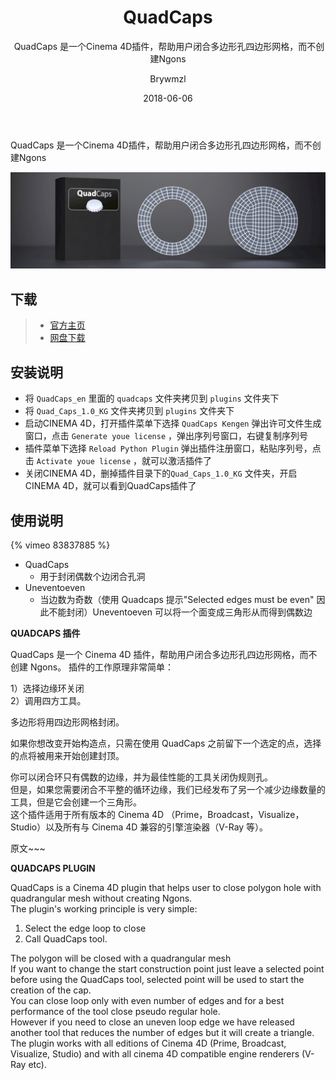 ﻿---
layout:     post
title:      QuadCaps
subtitle:  QuadCaps 是一个Cinema 4D插件，帮助用户闭合多边形孔四边形网格，而不创建Ngons
date:       2018-06-06
author:     Brywmzl
header-img: img/C4D/csm_gits_video_top_770493397e.jpg
catalog: true
tags: [CINEMA 4D,插件]
---
QuadCaps 是一个Cinema 4D插件，帮助用户闭合多边形孔四边形网格，而不创建Ngons

<!--more-->

![](/img/C4D/plug-ins/QuadCaps/quadcaps.jpg)  

## 下载
>- [官方主页](http://www.c4dzone.com/en/shop/plug-ins-17/quadcaps-1-0-255.htm)
>- [网盘下载](https://pan.baidu.com/s/1skEWB4D#list/path=/App/MAXON/_Plug-ins/QuadCaps&parentPath=/App)

## 安装说明
* 将 `QuadCaps_en` 里面的 `quadcaps` 文件夹拷贝到 `plugins` 文件夹下
* 将 `Quad_Caps_1.0_KG` 文件夹拷贝到 `plugins` 文件夹下
* 启动CINEMA 4D，打开插件菜单下选择 `QuadCaps Kengen` 弹出许可文件生成窗口，点击 `Generate youe license` ，弹出序列号窗口，右键复制序列号
* 插件菜单下选择 `Reload Python Plugin` 弹出插件注册窗口，粘贴序列号，点击 `Activate youe license` ，就可以激活插件了
* 关闭CINEMA 4D，删掉插件目录下的`Quad_Caps_1.0_KG` 文件夹，开启CINEMA 4D，就可以看到QuadCaps插件了

## 使用说明
{% vimeo 83837885 %}

* QuadCaps
	* 用于封闭偶数个边闭合孔洞
* Uneventoeven
	* 当边数为奇数（使用 Quadcaps 提示"Selected edges must be even" 因此不能封闭）Uneventoeven 可以将一个面变成三角形从而得到偶数边


**QUADCAPS 插件**

QuadCaps 是一个 Cinema 4D 插件，帮助用户闭合多边形孔四边形网格，而不创建 Ngons。
插件的工作原理非常简单：

1）选择边缘环关闭  
2）调用四方工具。






多边形将用四边形网格封闭。



  
如果你想改变开始构造点，只需在使用 QuadCaps 之前留下一个选定的点，选择的点将被用来开始创建封顶。



  
你可以闭合环只有偶数的边缘，并为最佳性能的工具关闭伪规则孔。  
但是，如果您需要闭合不平整的循环边缘，我们已经发布了另一个减少边缘数量的工具，但是它会创建一个三角形。  
这个插件适用于所有版本的 Cinema 4D （Prime，Broadcast，Visualize，Studio）以及所有与 Cinema 4D 兼容的引擎渲染器（V-Ray 等）。

原文~~~

**QUADCAPS PLUGIN**

QuadCaps is a Cinema 4D plugin that helps user to close polygon hole with quadrangular mesh without creating Ngons.  
The plugin's working principle is very simple:  

1) Select the edge loop to close  
2) Call QuadCaps tool.  

The polygon will be closed with a quadrangular mesh  
If you want to change the start construction point just leave a selected point before using the QuadCaps tool, selected point will be used to start the creation of the cap.  
You can close loop only with even number of edges and for a best performance of the tool close pseudo regular hole.  
However if you need to close an uneven loop edge we have released another tool that reduces the number of edges but it will create a triangle.  
The plugin works with all editions of Cinema 4D (Prime, Broadcast, Visualize, Studio) and with all cinema 4D compatible engine renderers (V-Ray etc).  
